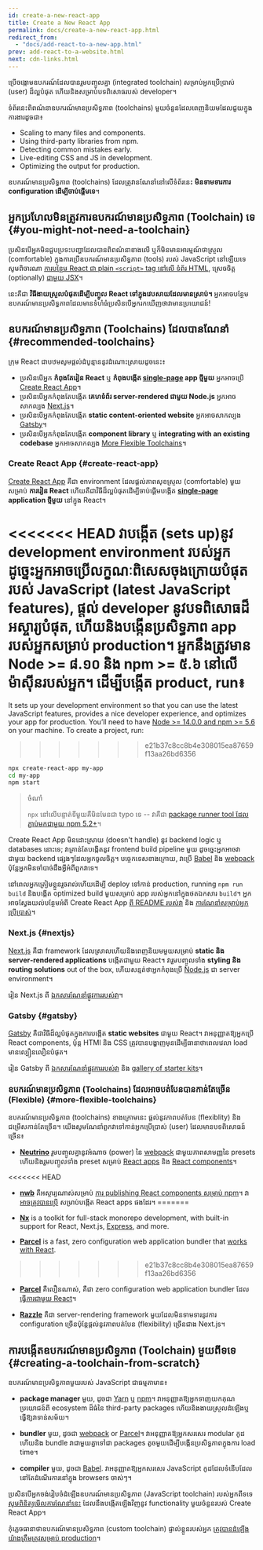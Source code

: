 ```yaml
---
id: create-a-new-react-app
title: Create a New React App
permalink: docs/create-a-new-react-app.html
redirect_from:
  - "docs/add-react-to-a-new-app.html"
prev: add-react-to-a-website.html
next: cdn-links.html
---
```


ប្រើចង្កោមឧបករណ៍ដែលបានរួមបញ្ចូលគ្នា (integrated toolchain) សម្រាប់អ្នកប្រើប្រាស់ (user) ដ៏ល្អបំផុត ហើយនិងសម្រាប់បទពិសោធរបស់ developer។

ទំព័រនេះពិពណ៌នាឧបករណ៍មានប្រសិទ្ធភាព (toolchains) មួយចំនួនដែលពេញនិយមដែលជួយក្នុងការងារដូចជា៖

* Scaling to many files and components.
* Using third-party libraries from npm.
* Detecting common mistakes early.
* Live-editing CSS and JS in development.
* Optimizing the output for production.

ឧបករណ៍មានប្រសិទ្ធភាព (toolchains) ដែលត្រូវានណែនាំនៅលើទំព័រនេះ **មិនទាមទារការ configuration ដើម្បីចាប់ផ្តើមទេ**។

## អ្នកប្រហែលមិនត្រូវការឧបករណ៍មានប្រសិទ្ធភាព (Toolchain) ទេ {#you-might-not-need-a-toolchain}

ប្រសិនបើអ្នកមិនជួបប្រទះបញ្ហាដែលបានពិពណ៌នាខាងលើ ឬក៏មិនមានអារម្មណ៍ថាស្រួល (comfortable) ក្នុងការប្រើឧបករណ៍មានប្រសិទ្ធភាព (tools) របស់ JavaScript នៅឡើយទេ សូមពិចារណា [ការបន្ថែម React ជា plain `<script>` tag នៅលើ ទំព័រ HTML](/docs/add-react-to-a-website.html), 
ស្រេចចិត្ត (optionally) [ជាមួយ JSX](/docs/add-react-to-a-website.html#optional-try-react-with-jsx)។

នេះគឺជា **វិធីងាយស្រួលបំផុតដើម្បីបញ្ចូល React ទៅក្នុងវេបសាយដែលមានស្រាប់។** អ្នកអាចបន្ថែមឧបករណ៍មានប្រសិទ្ធភាពដែលមានទំហំធំប្រសិនបើអ្នករកឃើញថាវាមានប្រយោជន៍!

## ឧបករណ៍មានប្រសិទ្ធភាព   (Toolchains) ដែលបានណែនាំ  {#recommended-toolchains}

ក្រុម React ជាបឋមសូមផ្តល់ដំបូន្មាននូវដំណេាះស្រាយដូចនេះ៖

- ប្រសិនបើអ្នក **កំពុងតែរៀន  React** ឬ **កំពុងបង្កើត  [single-page](/docs/glossary.html#single-page-application) app ថ្មីមួយ** អ្នកអាចប្រើ [Create React App](#create-react-app)។
- ប្រសិនបើអ្នកកំពុងតែបង្កើត **គេហទំព័រ  server-rendered ជាមួយ Node.js** អ្នកអាចសាកល្បង [Next.js](#nextjs)។
- ប្រសិនបើអ្នកកំពុងតែបង្កើត **static content-oriented website** អ្នកអាចសាកល្បង [Gatsby](#gatsby)។
- ប្រសិនបើអ្នកកំពុងតែបង្កើត **component library** ឬ **integrating with an existing codebase** អ្នកអាចសាកល្បង [More Flexible Toolchains](#more-flexible-toolchains)។

### Create React App {#create-react-app}

[Create React App](https://github.com/facebookincubator/create-react-app) គឺជា environment ដែលផ្តល់ភាពសុខស្រួល (comfortable) មួយសម្រាប់ **ការរៀន React** ហើយគឺជាវិធីដ៏ល្អបំផុតដើម្បីចាប់ផ្តើមបង្កើត **[single-page](/docs/glossary.html#single-page-application) application ថ្មីមួយ** នៅក្នុង​ React។

<<<<<<< HEAD
វាបង្កើត (sets up)នូវ development environment របស់អ្នកដូច្នេះអ្នកអាចប្រើលក្ខណៈពិសេសចុងក្រោយបំផុតរបស់ JavaScript (latest JavaScript features), ផ្តល់ developer នូវបទពិសោធដ៏អស្ចារ្យបំផុត, ហើយនិងបង្កើនប្រសិទ្ធភាព app របស់អ្នកសម្រាប់ production។ អ្នកនឹងត្រូវមាន Node >= ៨.១០ និង npm >= ៥.៦ នៅលើម៉ាស៊ីនរបស់អ្នក។ ដើម្បីបង្កើត product, run៖
=======
It sets up your development environment so that you can use the latest JavaScript features, provides a nice developer experience, and optimizes your app for production. You’ll need to have [Node >= 14.0.0 and npm >= 5.6](https://nodejs.org/en/) on your machine. To create a project, run:
>>>>>>> e21b37c8cc8b4e308015ea87659f13aa26bd6356

```bash
npx create-react-app my-app
cd my-app
npm start
```

>ចំណាំ
>
>`npx` នៅលើបន្ទាត់ទីមួយគឺមិនមែនជា typo ទេ -- វាគឺជា [package runner tool ដែលភ្ជាប់មកជាមួយ npm 5.2+](https://medium.com/@maybekatz/introducing-npx-an-npm-package-runner-55f7d4bd282b)។

Create React App មិនដោះស្រាយ​ (doesn't handle) នូវ backend logic ឬ databases នេាះទេ; វាគ្រាន់តែបង្កើតនូវ frontend build pipeline មួយ ដូចច្នេះអ្នកអាចវាជាមួយ backend ផ្សេងៗដែលអ្នកចូលចិត្ត។ បច្ចេកទេសខាងក្រោយ, វាប្រើ [Babel](https://babeljs.io/) និង [webpack](https://webpack.js.org/) ប៉ុន្តែអ្នកមិនចាំបាច់ដឹងអ្វីអំពីពួកវាទេ។

នៅពេលអ្នកត្រៀមខ្លួនរួចរាល់ហើយដើម្បី deploy ទៅកាន់ production, running `npm run build` និងបង្កើត optimized build មួយសម្រាប់ app របស់អ្នកនៅក្នុងថតឯកសារ `build`។ អ្នកអាចស្វែងយល់បន្ថែមអំពី Create React App [ពី README របស់វា](https://github.com/facebookincubator/create-react-app#create-react-app-) និង [ការណែនាំសម្រាប់អ្នកប្រើប្រាស់](https://facebook.github.io/create-react-app/)។

### Next.js {#nextjs}

[Next.js](https://nextjs.org/) គឺជា framework ដែលស្រាលហើយនិងពេញនិយមមួយសម្រាប់ **static និង server‑rendered applications** បង្កើតជាមួយ React។ វារួមបញ្ចូលទាំង **styling និង routing solutions** out of the box, ហើយសន្មត់ថាអ្នកកំពុងប្រើ [Node.js](https://nodejs.org/) ជា server environment។

រៀន Next.js ពី [ឯកសារណែនាំផ្លូវការរបស់វា](https://nextjs.org/learn/)។

### Gatsby {#gatsby}

[Gatsby](https://www.gatsbyjs.org/) គឺជាវិធីដ៏ល្អបំផុតក្នុងការបង្កើត **static websites** ជាមួយ React។ វាអនុញ្ញាតឱ្យអ្នកប្រើ React components, ប៉ុន្ត HTMl និង CSS ត្រូវបានបង្ហាញមុនដើម្បីធានាថាពេលវេលា load មានល្បឿនលឿនបំផុត។

រៀន Gatsby ពី [ឯកសារណែនាំផ្លូវការរបស់វា](https://www.gatsbyjs.org/docs/) និង [gallery of starter kits](https://www.gatsbyjs.org/docs/gatsby-starters/)។

### ឧបករណ៍មានប្រសិទ្ធភាព (Toolchains) ដែលអាចបត់បែនបានកាន់តែច្រើន (Flexible) {#more-flexible-toolchains}

ឧបករណ៍មានប្រសិទ្ធភាព (toolchains) ខាងក្រោមនេះ ផ្តល់នូវភាពបត់បែន (flexiblity) និងជម្រើសកាន់តែច្រើន។ យើងសូមណែនាំពួកវាទៅកាន់អ្នកប្រើប្រាស់ (user) ដែលមានបទពិសោធន៍ច្រើន៖

- **[Neutrino](https://neutrinojs.org/)** រួមបញ្ចូលគ្នានូវអំណាច (power) នៃ [webpack](https://webpack.js.org/) ជាមួយភាពសាមញ្ញនៃ presets ហើយនិងរួមបញ្ចូលទាំង preset សម្រាប់ [React apps](https://neutrinojs.org/packages/react/) និង [React components](https://neutrinojs.org/packages/react-components/)។

<<<<<<< HEAD
- **[nwb](https://github.com/insin/nwb)** គឺអស្ចារ្យណាស់សម្រាប់ [ការ publishing React components សម្រាប់ npm](https://github.com/insin/nwb/blob/master/docs/guides/ReactComponents.md#developing-react-components-and-libraries-with-nwb)។ វា [អាចត្រូវបានប្រើ](https://github.com/insin/nwb/blob/master/docs/guides/ReactApps.md#developing-react-apps-with-nwb) សម្រាប់បង្កើត React apps ផងដែរ។
=======
- **[Nx](https://nx.dev/react)** is a toolkit for full-stack monorepo development, with built-in support for React, Next.js, [Express](https://expressjs.com/), and more.

- **[Parcel](https://parceljs.org/)** is a fast, zero configuration web application bundler that [works with React](https://parceljs.org/recipes/react/).
>>>>>>> e21b37c8cc8b4e308015ea87659f13aa26bd6356

- **[Parcel](https://parceljs.org/)** គឺលឿនណាស់, គឺជា zero configuration web application bundler ដែល [ធ្វើការជាមួយ React](https://parceljs.org/recipes.html#react)។

- **[Razzle](https://github.com/jaredpalmer/razzle)** គឺជា server-rendering framework មួយដែលមិនទាមទារនូវការ​ configuration ច្រើនប៉ុន្តែផ្តល់នូវភាពបត់បែន (flexibility) ច្រើនជាង Next.js។

## ការបង្កើតឧបករណ៍មានប្រសិទ្ធភាព (Toolchain) មួយពីទទេ {#creating-a-toolchain-from-scratch}

ឧបករណ៍មានប្រសិទ្ធភាពមួយរបស់ JavaScript ជាធម្មតាមាន៖

* **package manager** មួយ, ដូចជា [Yarn](https://yarnpkg.com/) ឬ [npm](https://www.npmjs.com/)។ វាអនុញ្ញាតឱ្យអ្នកទាញយកគុណប្រយោជន៍ពី ecosystem ដ៏ធំនៃ third-party packages ហើយនិងងាយស្រួលដំឡើងឬធ្វើឱ្យវាទាន់សម័យ។

* **bundler** មួយ, ដូចជា [webpack](https://webpack.js.org/) or [Parcel](https://parceljs.org/)។ វាអនុញ្ញាតឱ្យអ្នកសរសេរ modular កូដហើយនិង bundle វាជាមួយគ្នាទៅជា packages តូចមួយដើម្បីបង្កើនប្រសិទ្ធភាពក្នុងការ load time។

* **compiler** មួយ, ដូចជា [Babel](https://babeljs.io/). វាអនុញ្ញាតឱ្យអ្នកសរសេរ JavaScript កូដដែលទំនើបដែលនៅតែដំណើរការនៅក្នុង browsers ចាស់ៗ។

ប្រសិនបើអ្នកចង់រៀបចំដំឡើងឧបករណ៍មានប្រសិទ្ធភាព (JavaScript toolchain) របស់អ្នកពីទទេ [សូមពិនិត្យមើលការណែនាំនេះ](https://blog.usejournal.com/creating-a-react-app-from-scratch-f3c693b84658) ដែលនឹងបង្កើតឡើងវិញនូវ functionality មួយចំនួនរបស់ Create React App។

កុំភ្លេចធានាថាឧបករណ៍មានប្រសិទ្ធភាព (custom toolchain) ផ្ទាល់ខ្លួនរបស់អ្នក [ត្រូវបានដំឡើងយ៉ាងត្រឹមត្រូវសម្រាប់ production](/docs/optimizing-performance.html#use-the-production-build)។
